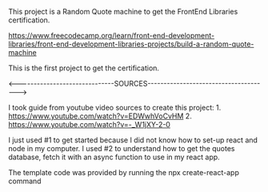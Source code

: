 This project is a Random Quote machine to get the FrontEnd Libraries certification.

https://www.freecodecamp.org/learn/front-end-development-libraries/front-end-development-libraries-projects/build-a-random-quote-machine

This is the first project to get the certification.


<------------------------------SOURCES-------------------------------------->

I took guide from  youtube video sources to create this project:
    1. https://www.youtube.com/watch?v=EDWwhVoCvHM
    2. https://www.youtube.com/watch?v=-_W1jXY-2-0

I just used #1 to get started because I did not know how to set-up react and node in my computer. 
I used #2 to understand how to get the quotes database, fetch it with an async function to use in my react app.

The template code was provided by running the npx create-react-app command

